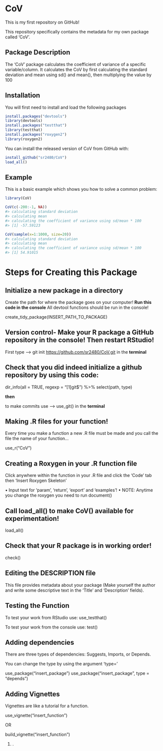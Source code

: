
<!-- README.md is generated from README.Rmd. Please edit that file -->

# CoV

This is my first repository on GitHub\!

This repository specifically contains the metadata for my own package
called ‘CoV’.

## Package Description

The ‘CoV’ package calculates the coefficient of variance of a specific
variable/column. It calculates the CoV by first calculating the standard
deviation and mean using sd() and mean(), then multiplying the value by
100

## Installation

You will first need to install and load the following packages

``` r
install.packages("devtools")
library(devtools)
install.packages("testthat")
library(testthat)
install.packages("roxygen2")
library(roxygen2)
```

You can install the released version of CoV from GitHub with:

``` r
install_github("sr2480/CoV")
load_all()
```

## Example

This is a basic example which shows you how to solve a common problem:

``` r
library(CoV)

CoV(c(-200:-1, NA))
#> calculating standard deviation
#> calculating mean
#> calculating the coefficient of variance using sd/mean * 100
#> [1] -57.59123

CoV(sample(x=1:1000, size=20))
#> calculating standard deviation
#> calculating mean
#> calculating the coefficient of variance using sd/mean * 100
#> [1] 54.91015
```

# Steps for Creating this Package

## Initialize a new package in a directory

Create the path for where the package goes on your computer\! **Run this
code in the console** All devtool functions should be run in the
console\!

create\_tidy\_package(INSERT\_PATH\_TO\_PACKAGE)

## Version control- Make your R package a GitHub repository in the console\! Then restart RStudio\!

First type –\> git init <https://github.com/sr2480/CoV.git> in the
**terminal**

## Check that you did indeed initialize a github repository by using this code:

dir\_info(all = TRUE, regexp = “\[1\]git$”) %\>% select(path, type)

**then**

to make commits use –\> use\_git() in the **terminal**

## Making .R files for your function\!

Every time you make a function a new .R file must be made and you call
the file the name of your function…

use\_r(“CoV”)

## Creating a Roxygen in your .R function file

Click anywhere within the function in your .R file and click the ‘Code’
tab then ‘Insert Roxygen Skeleton’

• Input text for ‘param’, ‘return’, ‘export’ and ‘examples’\! • NOTE:
Anytime you change the roxygen you need to run document()

## Call load\_all() to make CoV() available for experimentation\!

load\_all()

## Check that your R package is in working order\!

check()

## Editing the DESCRIPTION file

This file provides metadata about your package (Make yourself the author
and write some descriptive text in the ‘Title’ and ‘Description’
fields).

## Testing the Function

To test your work from RStudio use: use\_testthat()

To test your work from the console use: test()

## Adding dependencies

There are three types of dependencies: Suggests, Imports, or Depends.

You can change the type by using the argument ‘type=’

use\_package(“insert\_package”) use\_package(“insert\_package”, type =
“depends”)

## Adding Vignettes

Vignettes are like a tutorial for a function.

use\_vignette(“insert\_function”)

OR

build\_vignette(“insert\_function”)

1.  .
